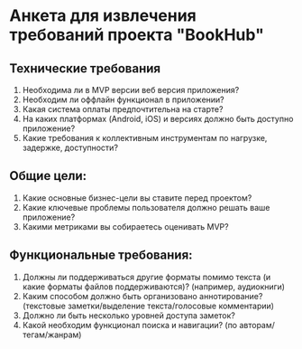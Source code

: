 # Анкета для извлечения требований проекта "BookHub"

## Технические требования

1. Необходима ли в MVP версии веб версия приложения?
2. Необходим ли оффлайн функционал в приложении?
3. Какая система оплаты предпочтительна на старте?
4. На каких платформах (Android, iOS) и версиях должно быть доступно приложение?
5. Какие требования к коллективным инструментам по нагрузке, задержке, доступности?

## Общие цели:

1. Какие основные бизнес-цели вы ставите перед проектом?
2. Какие ключевые проблемы пользователя должно решать ваше приложение?
3. Какими метриками вы собираетесь оценивать MVP?

## Функциональные требования:

1. Должны ли поддерживаться другие форматы помимо текста (и какие форматы файлов поддерживаются)? (например, аудиокниги)
2. Каким способом должно быть организовано аннотирование? (текстовые заметки/выделение текста/голосовые комментарии)
3. Должно ли быть несколько уровней доступа заметок?
4. Какой необходим функционал поиска и навигации? (по авторам/тегам/жанрам)
